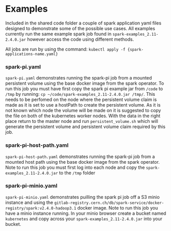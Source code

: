 # Examples

Included in the shared code folder a couple of spark application yaml files designed to demonstrate some of the possible use cases.
All examples currently run the same example spark job found in `spark-examples_2.11-2.4.0.jar` however access the code using different methods.

All jobs are run by using the command: `kubectl apply -f {spark-applications-name.yaml}`


### spark-pi.yaml
`spark-pi.yaml` demonstrates running the spark-pi job from a mounted persistent volume using the base docker image from the spark operator. 
To run this job you must have first copy the spark pi example jar from `/code` to `/tmp` by running: `cp ~/code/spark-examples_2.11-2.4.0.jar /tmp/`. This needs to be perfomed on the node where the persistent volume claim is made as it is set to use a hostPath to create the persistent volume. As it is not known which node the volume will be made on it is suggested to copy the file on both of the kubernetes worker nodes. With the data in the right place return to the master node and run `persistent_volume.sh` which will generate the persistent volume and persistent volume claim required by this job.

### spark-pi-host-path.yaml
`spark-pi-host-path.yaml` demonstrates running the spark-pi job from a mounted host path using the base docker image from the spark operator.
Note to run this job you must first log into each node and copy the `spark-examples_2.11-2.4.0.jar` to the `/tmp` folder

### spark-pi-minio.yaml
`spark-pi-minio.yaml` demonstrates puilling the spark pi job off a S3 minio instance and using the `gitlab-registry.cern.ch/db/spark-service/docker-registry/spark:v2.4.0-hadoop3.1` docker image. Note to run this job you have a minio instance running. In your minio browser create a bucket named `kubernetes` and copy across your `spark-examples_2.11-2.4.0.jar` into your bucket.

